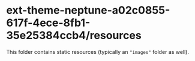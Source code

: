 # ext-theme-neptune-a02c0855-617f-4ece-8fb1-35e25384ccb4/resources

This folder contains static resources (typically an `"images"` folder as well).
